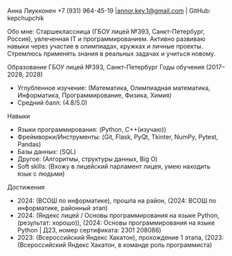 
Анна Лиукконен
+7 (931) 964-45-19 |annor.key.1@gmail.com | GitHub: kepchupchik

Обо мне:
Старшеклассница (ГБОУ лицей №393, Санкт-Петербург, Россия), увлеченная IT и программированием. Активно развиваю навыки через участие в олимпиадах, кружках и личные проекты. Стремлюсь применять знания в реальных задачах и учиться новому.

Образование
ГБОУ лицей №393, Санкт-Петербург
Годы обучения (2017–2028, 2028)
- Углубленное изучение: (Математика, Олимпиадная математика, Информатика, Программирование, Физика, Химия)
- Средний балл: (4.8/5.0)

Навыки
- Языки программирования: (Python, C++(изучаю))
- Фреймворки/Инструменты: (Git, Flask, PyQt, Tkinter, NumPy, Pytest, Pandas)
- Базы данных: (SQL)
- Другое: (Алгоритмы, структуры данных, Big O)
- Soft skills: (Вхожу в лицейский парламент лицея, умею находить язык с людьми)

Достижения
- 2024: (ВСОШ по информатике), прошла на район, (2024: ВСОШ по информатике, районный этап)
- 2024: (Яндекс лицей / Основы программирования на языке Python, (результат: хорошо)), (2024: Основы программирования на языке Python | Д23, номер сертификата: 2301 208086)
- 2023: (Всероссийский Яндекс Хакатон), прохождение 1 этапа, (2023: (Всероссийский Яндекс Хакатон, в команде роль программиста)
